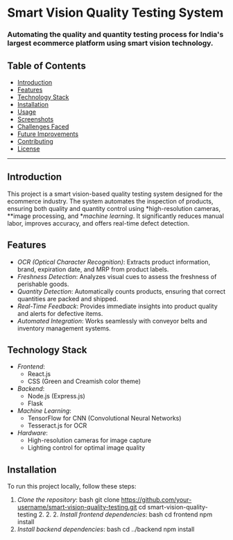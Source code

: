 # Smart Vision Quality Testing System

### Automating the quality and quantity testing process for India's largest ecommerce platform using smart vision technology.

## Table of Contents
- [Introduction](#introduction)
- [Features](#features)
- [Technology Stack](#technology-stack)
- [Installation](#installation)
- [Usage](#usage)
- [Screenshots](#screenshots)
- [Challenges Faced](#challenges-faced)
- [Future Improvements](#future-improvements)
- [Contributing](#contributing)
- [License](#license)

---

## Introduction
This project is a smart vision-based quality testing system designed for the ecommerce industry. The system automates the inspection of products, ensuring both quality and quantity control using *high-resolution cameras, **image processing, and **machine learning*. It significantly reduces manual labor, improves accuracy, and offers real-time defect detection.

## Features
- *OCR (Optical Character Recognition)*: Extracts product information, brand, expiration date, and MRP from product labels.
- *Freshness Detection*: Analyzes visual cues to assess the freshness of perishable goods.
- *Quantity Detection*: Automatically counts products, ensuring that correct quantities are packed and shipped.
- *Real-Time Feedback*: Provides immediate insights into product quality and alerts for defective items.
- *Automated Integration*: Works seamlessly with conveyor belts and inventory management systems.

## Technology Stack
- *Frontend*: 
  - React.js
  - CSS (Green and Creamish color theme)
- *Backend*:
  - Node.js (Express.js)
  - Flask
- *Machine Learning*:
  - TensorFlow for CNN (Convolutional Neural Networks)
  - Tesseract.js for OCR
- *Hardware*:
  - High-resolution cameras for image capture
  - Lighting control for optimal image quality

## Installation
To run this project locally, follow these steps:

1. *Clone the repository*:
   bash
   git clone https://github.com/your-username/smart-vision-quality-testing.git
   cd smart-vision-quality-testing                                                                                                                                                  2. 2. 2. *Install frontend dependencies*:
   bash                                                                                                                                                                                       cd frontend
   npm install
3. *Install backend dependencies*:
   bash
   cd ../backend
   npm install
